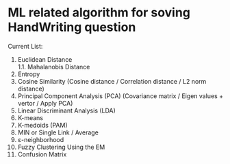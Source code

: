 # ML related algorithm for soving HandWriting question
Current List:
1. Euclidean Distance   
1.1. Mahalanobis Distance
3. Entropy
4. Cosine Similarity (Cosine distance / Correlation distance / L2 norm distance)
5. Principal Component Analysis (PCA) (Covariance matrix / Eigen values + vertor / Apply PCA)
6. Linear Discriminant Analysis (LDA)
7. K-means
8. K-medoids (PAM)
9. MIN or Single Link / Average
10. ε-neighborhood
11. Fuzzy Clustering Using the EM 
12. Confusion Matrix
